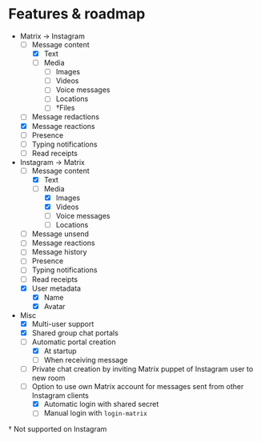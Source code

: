 # Features & roadmap

* Matrix → Instagram
  * [ ] Message content
    * [x] Text
    * [ ] Media
      * [ ] Images
      * [ ] Videos
      * [ ] Voice messages
      * [ ] Locations
      * [ ] †Files
  * [ ] Message redactions
  * [x] Message reactions
  * [ ] Presence
  * [ ] Typing notifications
  * [ ] Read receipts
* Instagram → Matrix
  * [ ] Message content
    * [x] Text
    * [ ] Media
      * [x] Images
      * [x] Videos
      * [ ] Voice messages
      * [ ] Locations
  * [ ] Message unsend
  * [ ] Message reactions
  * [ ] Message history
  * [ ] Presence
  * [ ] Typing notifications
  * [ ] Read receipts
  * [x] User metadata
    * [x] Name
    * [x] Avatar
* Misc
  * [x] Multi-user support
  * [x] Shared group chat portals
  * [ ] Automatic portal creation
    * [x] At startup
    * [ ] When receiving message
  * [ ] Private chat creation by inviting Matrix puppet of Instagram user to new room
  * [ ] Option to use own Matrix account for messages sent from other Instagram clients
    * [x] Automatic login with shared secret
    * [ ] Manual login with `login-matrix`

† Not supported on Instagram
